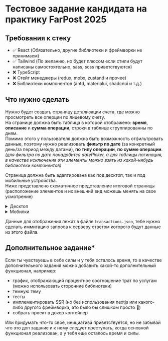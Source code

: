 # Тестовое задание кандидата на практику FarPost 2025

## Требования к стеку

- ✅ React (Обязательно, другие библиотеки и фреймворки не принимаем)
- ✅ Tailwind (По желанию, но будет плюсом если стили будут написаны самостоятельно, sass, scss приветствуются)
- ❌ TypeScript
- ❌ Стейт менеджеры (redux, mobx, zustand и прочее)
- ❌ Библиотеки компонентов (antd, materialui, shadcnui и т.д.)

## Что нужно сделать

Нужно будет создать страницу детализации счета, где можно просмотреть все оперции по лицевому счету.  
На странице должна быть таблица в которой отображено: **время**, **описание** и **сумма операции**, строки в таблице сгруппированны по дням.  
Помимо этого у пользователя должна быть возможность отфильтровать данные, поэтому нужно реализовать **фильтр по дате** (за
конкретный день/за период между датами), **по типу операции**, **по сумме операции**.  
*(для фильтра по дате понадобится datePicker, а для таблицы пагинация, в качестве исключения эти элементы можно взять из какой-нибудь библиотеки компонентов)*  

Страница должна быть адаптирована как под десктоп, так и под мобильные устройства.  
Ниже представлено схематичное представление итоговой страницы (расположение элементов и их внешний вид можешь менять на
свое усмотрение)

<details>
<summary>Десктоп</summary>
    
![dk-wireframe.jpg](dk-wireframe.jpg)
</details>
<details>
<summary>Мобилки</summary>
    
![mb-wireframe.jpg](mb-wireframe.jpg)
</details>

Данные для отображения лежат в файле `transactions.json`, тебе нужно сделать иммитацию запроса к серверу ответом которого будут данные из этого файла. 

## Дополнительное задание*

Если ты чувствуешь в себе силы и у тебя осталось время, то в качестве дополнительного задания можно добавить какой-то
дополнительный функционал, например:

- график, отображающий процентное соотношение трат по услугам (можно использовать сторонние библиотеки)
- темную тему
- тесты
- имплементировать SSR (но без использования nextjs или какого-либо другого
  фреймворка, это было бы слишком просто 🙂)
- собрать проект в докер контейнер

Или придумать что-то свое, инициатива приветствуется, но не забывай что это доп задание и к нему следует преступать,
когда основной функционал реализован, а у тебя еще осталось время и силы.

